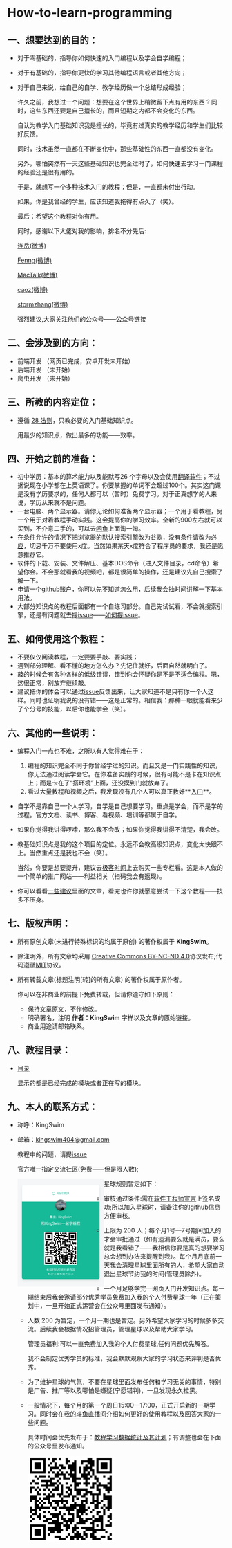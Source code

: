 # How-to-learn-programming

## 一、想要达到的目的：

- 对于零基础的，指导你如何快速的入门编程以及学会自学编程；

- 对于有基础的，指导你更快的学习其他编程语言或者其他方向；

- 对于自己来说，给自己的自学、教学经历做一个总结形成经验；

  许久之前，我想过一个问题：想要在这个世界上稍微留下点有用的东西 ? 同时，这些东西还要是自己擅长的，而且短期之内都不会变化的东西。

  自认为教学入门基础知识我是擅长的，毕竟有过真实的教学经历和学生们比较好反馈。

  同时，技术虽然一直都在不断变化中，那些基础性的东西一直都没有变化。

  另外，哪怕突然有一天这些基础知识也完全过时了，如何快速去学习一门课程的经验还是很有用的。

  于是，就想写一个多种技术入门的教程；但是，一直都未付出行动。
  
  如果，你是我曾经的学生，应该知道我拖得有点久了（笑）。

  最后：希望这个教程对你有用。

  同时，感谢以下大佬对我的影响，排名不分先后:
  
  [连岳(微博)](https://weibo.com/lianyue)     
  
  [Fenng(微博)](https://weibo.com/fenng)
  
  [MacTalk(微博)](https://weibo.com/idreamland?is_all=1)
  
  [caoz(微博)](https://weibo.com/caoz?is_all=1)
  
  [stormzhang(微博)](https://weibo.com/zhangqi8?is_all=1)
  
  
  强烈建议,大家关注他们的公众号——[公众号链接](https://www.kingswim.xyz/#/weChat)
  

## 二、会涉及到的方向：

- 前端开发 （网页已完成，安卓开发未开始） 
- 后端开发 （未开始）
- 爬虫开发 （未开始）

## 三、所教的内容定位：

- 遵循 [28 法则](https://baike.baidu.com/item/28%E6%B3%95%E5%88%99/4524352)，只教必要的入门基础知识点。

  用最少的知识点，做出最多的功能——效率。

## 四、开始之前的准备：

- 初中学历：基本的算术能力以及能默写26 个字母以及会使用[翻译软件](http://fanyi.youdao.com/)；不过据说现在小学都在上英语课了。你要掌握的单词不会超过100个。其实这门课是没有学历要求的，任何人都可以（暂时）免费学习。对于正真想学的人来说，学历从来就不是问题。
- 一台电脑、两个显示器。请你无论如何准备两个显示器；一个用于看教程，另一个用于对着教程手动实践。这会提高你的学习效率。全新的900左右就可以买到，不介意二手的，可以去[闲鱼](http://app.mi.com/download/433902?id=com.taobao.idlefish&ref=search&nonce=6994175858998620082%3A26102363&appClientId=2882303761517485445&appSignature=sFKrB_4KpXaAVh3qOwY9AmeZdcReHkD5sxWDbsJz9LI)上面淘一淘。
- 在条件允许的情况下把浏览器的默认搜索引擎改为[谷歌](https://www.google.com/)，没有条件请改为[必应](https://cn.bing.com/)，切忌千万不要使用x度。当然如果某天x度符合了程序员的要求，我还是愿意推荐它。
- 软件的下载、安装、文件解压、基本DOS命令（进入文件目录，cd命令）希望你会。不会那就看我的视频吧，都是很简单的操作，还是建议先自己搜索了解一下。
- 申请一个[github](https://github.com/)账户，你可以先不知道怎么用，后续我会抽时间讲解一下基本用法。
- 大部分知识点的教程后面都有一个自练习部分。自己先试试看，不会就搜索引擎，还是有问题就去提[issue](https://github.com/KingSwim404/How-to-learn-programming/issues)——[如何提issue](编程入门/如何提Issue.md)。

## 五、如何使用这个教程：

- 不要仅仅阅读教程，一定要要手敲、要实践；
- 遇到部分理解、看不懂的地方怎么办？先记住就好，后面自然就明白了。
- 敲的时候会有各种各样的低级错误，错到你会怀疑你是不是不适合编程。嗯，这很正常，别放弃继续敲。
- 建议把你的体会可以通过[issue](https://github.com/KingSwim404/How-to-learn-programming/issues)反馈出来，让大家知道不是只有你一个人这样。同时也证明我说的没有错——这是正常的。相信我：那种一眼就能看来少了个分号的技能，以后你也能学会（笑）。
  
## 六、其他的一些说明：

- 编程入门一点也不难，之所以有人觉得难在于：
  1. 编程的知识完全不同于你曾经学过的知识。而且又是一门实践性的知识，你无法通过阅读学会它。在你准备实践的时候，很有可能不是卡在知识点上；​而是卡在了“搭环境”上面，还没摸到门就放弃了。
  2. 看过大量教程和视频之后，我发现没有几个人可以真正教好**<u>入门</u>**。
  
- 自学不是靠自己一个人学习，自学是自己想要学习。重点是学会，而不是学的过程。官方文档、读书、博客、看视频、培训等都属于自学。

- 如果你觉得我讲得啰嗦，那么我不会改；如果你觉得我讲得不清楚，我会改。

- 教基础知识点是我的这个项目的定位。永远不会教高级知识点，变化太快跟不上。当然重点还是我也不会（笑）。

  当然，你要是想要提升，建议去[极客时间](https://www.kingswim.xyz/#/geekTime)上去购买一些专栏看。这是本人做的一个简单的推广网站——利益相关（扫码我会有返现）。

- 你可以看看[一些建议](编程入门/03一些建议)里面的文章，看完也许你就愿意尝试一下这个教程——技多不压身。

## 七、版权声明：

- 所有原创文章(未进行特殊标识的均属于原创) 的著作权属于 **KingSwim**。
- 除注明外，所有文章均采用
  [Creative Commons BY-NC-ND 4.0](http://creativecommons.org/licenses/by-nc-nd/4.0/deed.zh)协议发布;代码遵循[MIT](LICENSE)协议。
- 所有转载文章(标题注明[转]的所有文章) 的著作权属于原作者。
  
  你可以在非商业的前提下免费转载，但请你遵守如下原则：
    - 保持文章原文，不作修改。
    - 明确署名，注明 **作者：KingSwim** 字样以及文章的原始链接。
    - 商业用途请邮箱联系。

## 八、教程目录：

- [目录](编程入门/04目录/目录.md) 

  显示的都是已经完成的模块或者正在写的模块。

## 九、本人的联系方式：

- 称呼：KingSwim

- 邮箱：kingswim404@gmail.com

  教程中的问题，请提[issue](https://github.com/KingSwim404/How-to-learn-programming/issues)

  官方唯一指定交流社区(免费——但是限人数);
  
  <img src="imgs/zsxq/xbc.png" width="200" style="width:200px; float:left;"/>
  
  星球规则暂定如下：
  
  - 审核通过条件:需在[软件工程师宣言](https://github.com/KingSwim404/software-engineer-manifesto)上签名成功;所以加入星球时，请备注你的github信息方便审核。
  
  - 上限为 200 人；每个月1号—7号期间加入的才会审批通过（如有遗漏要么就是满员，要么就是我看错了——我相信你要是真的想要学习总会想到办法来提醒到我）。每个月月底前一天我会清理星球里面所有的人，希望大家自动退出星球节约我的时间(管理员除外)。
  
  - 一个月足够学完—网页入门开发知识点。每一期结束后我会邀请部分优秀学员免费加入我的个人付费星球一年（正在策划中，一旦开始正式运营会在公众号里面发布通知）。
  
  - 人数 200 为暂定，一个月一期也是暂定。另外希望大家学习的时候多多交流。后续我会根据情况招管理员，管理星球以及帮助大家学习。
  
    管理员福利:可以一直免费加入我的个人付费星球,任何问题优先解答。
  
    我不会制定优秀学员的标准，我会默默观察大家的学习状态来评判是否优秀。
  
  - 为了维护星球的气氛，不要在星球里面发布任何和学习无关的事情，特别是广告、推广等以及哪怕是嫌疑(宁愿错判)，一旦发现永久拉黑。
  
  - 一般情况下，每个月的第一个周日15:00—17:00，正式开启新的一期学习。同时会在[我的斗鱼直播间](https://www.douyu.com/1639674)介绍如何更好的使用教程以及回答大家的一些问题。
    
    具体时间会优先发布于：[教程学习数据统计及其计划](数据统计.md)；有调整也会在下面的公众号里发布通知。
  
    <img src="imgs/KingSwim404.png" width="200" style="width:200px; float:left;"/>
  
    
  
  
  
  
  
  